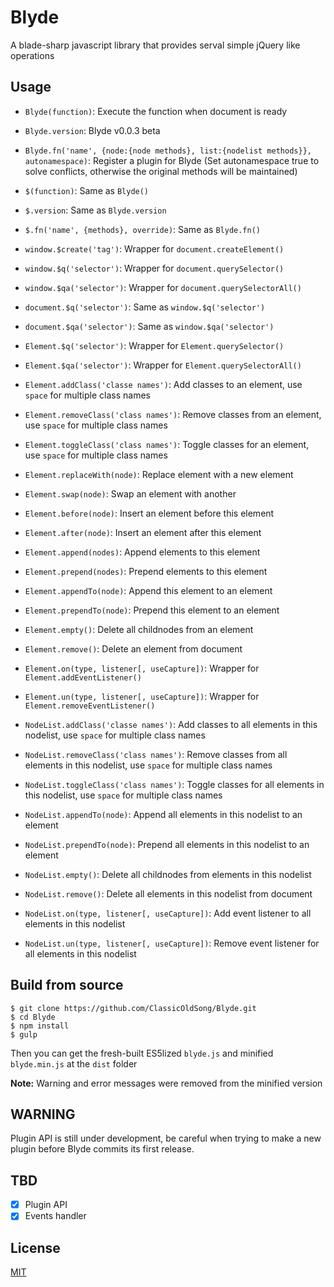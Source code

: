 # Blyde
A blade-sharp javascript library that provides serval simple jQuery like operations

## Usage
+ `Blyde(function)`: Execute the function when document is ready
+ `Blyde.version`: Blyde v0.0.3 beta
+ `Blyde.fn('name', {node:{node methods}, list:{nodelist methods}}, autonamespace)`: Register a plugin for Blyde (Set autonamespace true to solve conflicts, otherwise the original methods will be maintained)
+ `$(function)`: Same as `Blyde()`
+ `$.version`: Same as `Blyde.version`
+ `$.fn('name', {methods}, override)`: Same as `Blyde.fn()`
+ `window.$create('tag')`: Wrapper for `document.createElement()`
+ `window.$q('selector')`: Wrapper for `document.querySelector()`
+ `window.$qa('selector')`: Wrapper for `document.querySelectorAll()`
+ `document.$q('selector')`: Same as `window.$q('selector')`
+ `document.$qa('selector')`: Same as `window.$qa('selector')`
+ `Element.$q('selector')`: Wrapper for `Element.querySelector()`
+ `Element.$qa('selector')`: Wrapper for `Element.querySelectorAll()`
+ `Element.addClass('classe names')`: Add classes to an element, use `space` for multiple class names
+ `Element.removeClass('class names')`: Remove classes from an element, use `space` for multiple class names
+ `Element.toggleClass('class names')`: Toggle classes for an element, use `space` for multiple class names
+ `Element.replaceWith(node)`: Replace element with a new element
+ `Element.swap(node)`: Swap an element with another
+ `Element.before(node)`: Insert an element before this element
+ `Element.after(node)`: Insert an element after this element
+ `Element.append(nodes)`: Append elements to this element
+ `Element.prepend(nodes)`: Prepend elements to this element
+ `Element.appendTo(node)`: Append this element to an element
+ `Element.prependTo(node)`: Prepend this element to an element
+ `Element.empty()`: Delete all childnodes from an element
+ `Element.remove()`: Delete an element from document
+ `Element.on(type, listener[, useCapture])`: Wrapper for `Element.addEventListener()`
+ `Element.un(type, listener[, useCapture])`: Wrapper for `Element.removeEventListener()`

+ `NodeList.addClass('classe names')`: Add classes to all elements in this nodelist, use `space` for multiple class names
+ `NodeList.removeClass('class names')`: Remove classes from all elements in this nodelist, use `space` for multiple class names
+ `NodeList.toggleClass('class names')`: Toggle classes for all elements in this nodelist, use `space` for multiple class names
+ `NodeList.appendTo(node)`: Append all elements in this nodelist to an element
+ `NodeList.prependTo(node)`: Prepend all elements in this nodelist to an element
+ `NodeList.empty()`: Delete all childnodes from elements in this nodelist
+ `NodeList.remove()`: Delete all elements in this nodelist from document
+ `NodeList.on(type, listener[, useCapture])`: Add event listener to all elements in this nodelist
+ `NodeList.un(type, listener[, useCapture])`: Remove event listener for all elements in this nodelist

## Build from source
```
$ git clone https://github.com/ClassicOldSong/Blyde.git
$ cd Blyde
$ npm install
$ gulp
```
Then you can get the fresh-built ES5lized `blyde.js` and minified `blyde.min.js` at the `dist` folder

**Note:** Warning and error messages were removed from the minified version

## WARNING
Plugin API is still under development, be careful when trying to make a new plugin before Blyde commits its first release.

## TBD
- [x] Plugin API
- [x] Events handler

## License
[MIT](http://cos.mit-license.org/)
